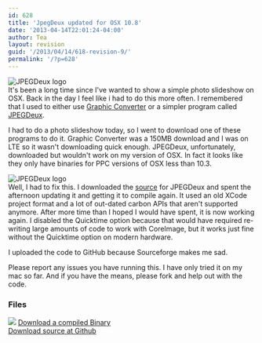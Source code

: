 ```yaml
---
id: 628
title: 'JpegDeux updated for OSX 10.8'
date: '2013-04-14T22:01:24-04:00'
author: Tea
layout: revision
guid: '/2013/04/14/618-revision-9/'
permalink: '/?p=628'
---
```


![JPEGDeux logo](/apps/JPEGDeux/jpegdeux_1.png)  
It's been a long time since I've wanted to show a simple photo slideshow on OSX. Back in the day I feel like i had to do this more often. I remembered that I used to either use [Graphic Converter](http://www.lemkesoft.de/en/start/) or a simpler program called [JPEGDeux](http://sourceforge.net/projects/jpegdeux/).

I had to do a photo slideshow today, so I went to download one of these programs to do it. Graphic Converter was a 150MB download and I was on LTE so it wasn't downloading quick enough. JPEGDeux, unfortunately, downloaded but wouldn't work on my version of OSX. In fact it looks like they only have binaries for PPC versions of OSX less than 10.3.

![JPEGDeux logo](/apps/JPEGDeux/jpegdeux_3.png)  
Well, I had to fix this. I downloaded the [source](http://sourceforge.net/projects/jpegdeux/) for JPEGDeux and spent the afternoon updating it and getting it to compile again. It used an old XCode project format and a lot of out-dated carbon APIs that aren't supported anymore. After more time than I hoped I would have spent, it is now working again. I disabled the Quicktime option because that would have required re-writing large amounts of code to work with CoreImage, but it works just fine without the Quicktime option on modern hardware.

I uploaded the code to GitHub because Sourceforge makes me sad.

Please report any issues you have running this. I have only tried it on my mac so far. And if you have the means, please fork and help out with the code.

### Files

[![](/img/famfamicons/icons/page_white_put.png)](/apps/JPEGDeux/JPEGDeux_1.9.dmg) [Download a compiled Binary](/apps/JPEGDeux/JPEGDeux_1.9.dmg)  
[Download source at Github](https://github.com/teacurran/JpegDeux)